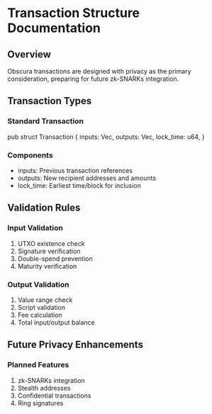 # Transaction Structure Documentation

## Overview

Obscura transactions are designed with privacy as the primary consideration, preparing for future zk-SNARKs integration.

## Transaction Types

### Standard Transaction
pub struct Transaction {
    inputs: Vec<TransactionInput>,
    outputs: Vec<TransactionOutput>,
    lock_time: u64,
}

### Components
- inputs: Previous transaction references
- outputs: New recipient addresses and amounts
- lock_time: Earliest time/block for inclusion

## Validation Rules

### Input Validation
1. UTXO existence check
2. Signature verification
3. Double-spend prevention
4. Maturity verification

### Output Validation
1. Value range check
2. Script validation
3. Fee calculation
4. Total input/output balance

## Future Privacy Enhancements

### Planned Features
1. zk-SNARKs integration
2. Stealth addresses
3. Confidential transactions
4. Ring signatures 